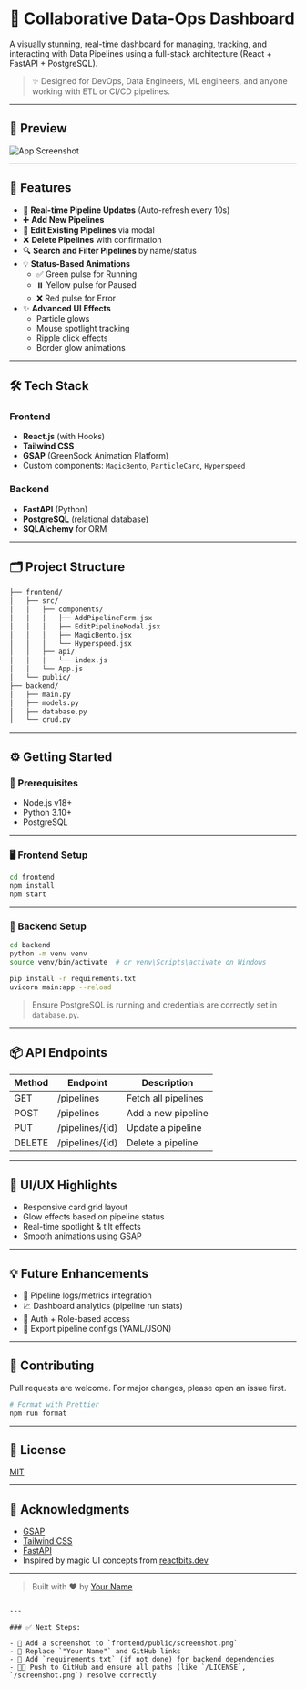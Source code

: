 # 🚀 Collaborative Data-Ops Dashboard

A visually stunning, real-time dashboard for managing, tracking, and interacting with Data Pipelines using a full-stack architecture (React + FastAPI + PostgreSQL).

> ✨ Designed for DevOps, Data Engineers, ML engineers, and anyone working with ETL or CI/CD pipelines.

---

## 📸 Preview

![App Screenshot](./screenshot.png) <!-- Replace with your actual screenshot path -->

---

## 🧩 Features

- 🔄 **Real-time Pipeline Updates** (Auto-refresh every 10s)
- ➕ **Add New Pipelines**
- 📝 **Edit Existing Pipelines** via modal
- ❌ **Delete Pipelines** with confirmation
- 🔍 **Search and Filter Pipelines** by name/status
- 💡 **Status-Based Animations**
  - ✅ Green pulse for Running
  - ⏸️ Yellow pulse for Paused
  - ❌ Red pulse for Error
- ✨ **Advanced UI Effects**
  - Particle glows
  - Mouse spotlight tracking
  - Ripple click effects
  - Border glow animations

---

## 🛠️ Tech Stack

### Frontend
- **React.js** (with Hooks)
- **Tailwind CSS**
- **GSAP** (GreenSock Animation Platform)
- Custom components: `MagicBento`, `ParticleCard`, `Hyperspeed`

### Backend
- **FastAPI** (Python)
- **PostgreSQL** (relational database)
- **SQLAlchemy** for ORM

---

## 🗂️ Project Structure

```bash
├── frontend/
│   ├── src/
│   │   ├── components/
│   │   │   ├── AddPipelineForm.jsx
│   │   │   ├── EditPipelineModal.jsx
│   │   │   ├── MagicBento.jsx
│   │   │   └── Hyperspeed.jsx
│   │   ├── api/
│   │   │   └── index.js
│   │   └── App.js
│   └── public/
├── backend/
│   ├── main.py
│   ├── models.py
│   ├── database.py
│   └── crud.py
````

---

## ⚙️ Getting Started

### 🔧 Prerequisites

* Node.js v18+
* Python 3.10+
* PostgreSQL

---

### 🖥️ Frontend Setup

```bash
cd frontend
npm install
npm start
```

---

### 🐍 Backend Setup

```bash
cd backend
python -m venv venv
source venv/bin/activate  # or venv\Scripts\activate on Windows

pip install -r requirements.txt
uvicorn main:app --reload
```

> Ensure PostgreSQL is running and credentials are correctly set in `database.py`.

---

## 📦 API Endpoints

| Method | Endpoint        | Description         |
| ------ | --------------- | ------------------- |
| GET    | /pipelines      | Fetch all pipelines |
| POST   | /pipelines      | Add a new pipeline  |
| PUT    | /pipelines/{id} | Update a pipeline   |
| DELETE | /pipelines/{id} | Delete a pipeline   |

---

## 🌈 UI/UX Highlights

* Responsive card grid layout
* Glow effects based on pipeline status
* Real-time spotlight & tilt effects
* Smooth animations using GSAP

---

## 💡 Future Enhancements

* 🧩 Pipeline logs/metrics integration
* 📈 Dashboard analytics (pipeline run stats)
* 🔐 Auth + Role-based access
* 📁 Export pipeline configs (YAML/JSON)

---

## 🤝 Contributing

Pull requests are welcome. For major changes, please open an issue first.

```bash
# Format with Prettier
npm run format
```

---

## 📄 License

[MIT](./LICENSE)

---

## 🙌 Acknowledgments

* [GSAP](https://greensock.com/gsap/)
* [Tailwind CSS](https://tailwindcss.com/)
* [FastAPI](https://fastapi.tiangolo.com/)
* Inspired by magic UI concepts from [reactbits.dev](https://reactbits.dev)

---

> Built with ❤️ by [Your Name](https://github.com/daksh840)

```

---

### ✅ Next Steps:

- 📸 Add a screenshot to `frontend/public/screenshot.png`
- 📝 Replace `"Your Name"` and GitHub links
- 🧪 Add `requirements.txt` (if not done) for backend dependencies
- 🧑‍💻 Push to GitHub and ensure all paths (like `/LICENSE`, `/screenshot.png`) resolve correctly  
```

